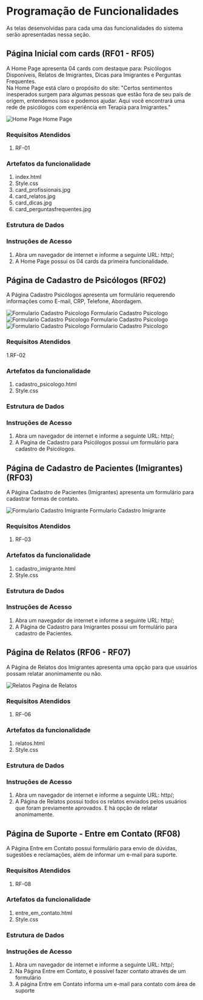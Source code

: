 # Programação de Funcionalidades

As telas desenvolvidas para cada uma das funcionalidades do sistema serão apresentadas nessa seção. 


## Página Inicial com cards (RF01 - RF05)

A Home Page apresenta 04 cards com destaque para: Psicólogos Disponíveis, Relatos de Imigrantes, Dicas para Imigrantes e Perguntas Frequentes.<br>
Na Home Page está claro o propósito do site: "Certos sentimentos inesperados surgem para algumas pessoas que estão fora de seu país de origem, entendemos isso e podemos ajudar. Aqui você encontrará uma rede de psicólogos com experiência em Terapia para Imigrantes."

![Home Page](img/HomePage.jpg) Home Page 

### Requisitos Atendidos
1. RF-01

### Artefatos da funcionalidade
1. index.html
2. Style.css
3. card_profissionais.jpg
4. card_relatos.jpg
5. card_dicas.jpg
6. card_perguntasfrequentes.jpg

### Estrutura de Dados


### Instruções de Acesso
1. Abra um navegador de internet e informe a seguinte URL: http/;
2. A Home Page possui os 04 cards da primeira funcionalidade.


## Página de Cadastro de Psicólogos (RF02)
A Página Cadastro Psicólogos apresenta um formulário requerendo informações como E-mail, CRP, Telefone, Abordagem. 

![Formulario Cadastro Psicologo](img/FormularioCadastroPsicologo1.JPG) Formulario Cadastro Psicologo
![Formulario Cadastro Psicologo](img/FormularioCadastroPsicologo2.JPG) Formulario Cadastro Psicologo
![Formulario Cadastro Psicologo](img/FormularioCadastroPsicologo3.JPG) Formulario Cadastro Psicologo

### Requisitos Atendidos
1.RF-02

### Artefatos da funcionalidade
1. cadastro_psicologo.html
2. Style.css


### Estrutura de Dados



### Instruções de Acesso
1. Abra um navegador de internet e informe a seguinte URL: http/;
2. A Pagina de Cadastro para Psicólogos possui um formulário para cadastro de Psicólogos.




## Página de Cadastro de Pacientes (Imigrantes) (RF03)
A Página Cadastro de Pacientes (Imigrantes) apresenta um formulário para cadastrar formas de contato.

![Formulario Cadastro Imigrante](img/FormularioCadastroImigrante.JPG) Formulario Cadastro Imigrante

### Requisitos Atendidos
1. RF-03

### Artefatos da funcionalidade
1. cadastro_imigrante.html
2. Style.css


### Estrutura de Dados



### Instruções de Acesso
1. Abra um navegador de internet e informe a seguinte URL: http/;
2. A Página de Cadastro para Imigrantes possui um formulário para cadastro de Pacientes.



## Página de Relatos  (RF06 - RF07)
A Página de Relatos dos Imigrantes apresenta uma opção para que usuários possam relatar anonimamente ou não.

![Relatos](img/relatos.jpg) Pagina de Relatos
### Requisitos Atendidos
1. RF-06

### Artefatos da funcionalidade
1. relatos.html
2. Style.css


### Estrutura de Dados



### Instruções de Acesso
1. Abra um navegador de internet e informe a seguinte URL: http/;
2. A Página de Relatos possui todos os relatos enviados pelos usuários que foram previamente aprovados. E há opção de relatar anonimamente. 

## Página de Suporte - Entre em Contato  (RF08)
A Página Entre em Contato possui formulário para envio de dúvidas, sugestões e reclamações, além de informar um e-mail para suporte. 


### Requisitos Atendidos
1. RF-08

### Artefatos da funcionalidade
1. entre_em_contato.html
2. Style.css


### Estrutura de Dados



### Instruções de Acesso
1. Abra um navegador de internet e informe a seguinte URL: http/;
2. Na Página Entre em Contato, é possível fazer contato através de um formulário
3. A página Entre em Contato informa um e-mail para contato com área de suporte
